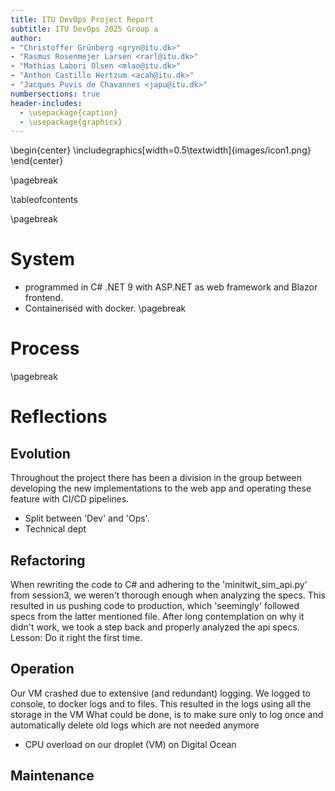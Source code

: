 ```yaml
---
title: ITU DevOps Project Report
subtitle: ITU DevOps 2025 Group a
author:
- "Christoffer Grünberg <gryn@itu.dk>"
- "Rasmus Rosenmejer Larsen <rarl@itu.dk>"
- "Mathias Labori Olsen <mlao@itu.dk>"
- "Anthon Castillo Hertzum <acah@itu.dk>"
- "Jacques Puvis de Chavannes <japu@itu.dk>"
numbersections: true
header-includes:
  - \usepackage{caption}
  - \usepackage{graphicx}
---
```

\begin{center}
\includegraphics[width=0.5\textwidth]{images/icon1.png}
\end{center}

\pagebreak

\tableofcontents

\pagebreak

# System
* programmed in C# .NET 9 with ASP.NET as web framework and Blazor frontend.
* Containerised with docker.
\pagebreak
# Process
\pagebreak

# Reflections

## Evolution
Throughout the project there has been a division in the group between developing the new implementations to the web app
and operating these feature with CI/CD pipelines. 
* Split between 'Dev' and 'Ops'.
* Technical dept

## Refactoring

When rewriting the code to C# and adhering to the 'minitwit_sim_api.py' from session3, we weren't thorough enough when analyzing the specs.
This resulted in us pushing code to production, which 'seemingly' followed specs from the latter mentioned file.
After long contemplation on why it didn't work, we took a step back and properly analyzed the api specs.
Lesson: Do it right the first time.


## Operation

Our VM crashed due to extensive (and redundant) logging. We logged to console, to docker logs and to files. This resulted in the logs using all the storage in the VM
What could be done, is to make sure only to log once and automatically delete old logs which are not needed anymore




* CPU overload on our droplet (VM) on Digital Ocean

## Maintenance
